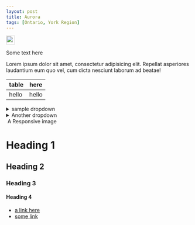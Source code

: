 ```yaml
---
layout: post
title: Aurora
tags: [Ontario, York Region]
---
```


<img src="https://img.shields.io/badge/EMERGENCY--SERVICES-911-orange?style=plastic" width="auto" height="24em" alt="">

Some text here

Lorem ipsum dolor sit amet, consectetur adipisicing elit. Repellat asperiores laudantium eum quo vel, cum dicta nesciunt laborum ad beatae!

| table | here |
| --- | --- |
| hello | hello |

<details>
  <summary>sample dropdown</summary>
  This is a dropdown
</details>

<details>
  <summary>Another dropdown</summary>
  Dropdown with link
</details>

<img src="https://en.wikipedia.org/wiki/Aurora,_Ontario#/media/File:Aurora_ON.JPG" class="img-fluid" alt="">
<caption>A Responsive image</caption>


# Heading 1
## Heading 2
### Heading 3
#### Heading 4
- [a link here](#)
- [some link](#)
